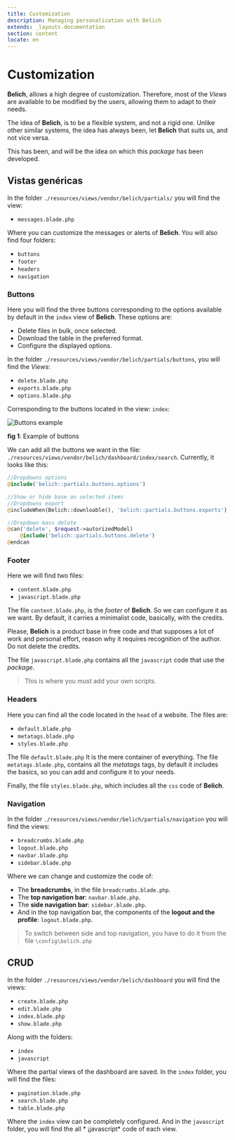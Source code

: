 ```yaml
---
title: Customization
description: Managing personalization with Belich
extends: _layouts.documentation
section: content
locate: en
---
```


# Customization

**Belich**, allows a high degree of customization. Therefore, most of the *Views* are available to be modified by the users, allowing them to adapt to their needs.

The idea of **Belich**, is to be a flexible system, and not a rigid one. Unlike other similar systems, the idea has always been, let **Belich** that suits us, and not vice versa.

This has been, and will be the idea on which this *package* has been developed.

## Vistas genéricas

In the folder `./resources/views/vendor/belich/partials/` you will find the view:

- `messages.blade.php`

Where you can customize the messages or alerts of **Belich**. You will also find four folders:

- `buttons`
- `footer`
- `headers`
- `navigation`

### Buttons 

Here you will find the three buttons corresponding to the options available by default in the `index` view of **Belich**. These options are:

- Delete files in bulk, once selected.
- Download the table in the preferred format.
- Configure the displayed options.

In the folder `./resources/views/vendor/belich/partials/buttons`, you will find the *Views*:

- `delete.blade.php`
- `exports.blade.php`
- `options.blade.php` 

Corresponding to the buttons located in the view: `index`:

![Buttons example](../../assets/images/buttons.jpg)
<div id="legend"><b>fig 1</b>: Example of buttons</div>

We can add all the buttons we want in the file: `./resources/views/vendor/belich/dashboard/index/search`. Currently, it looks like this:

```php
//Dropdowns options
@include('belich::partials.buttons.options')

//Show or hide base on selected items
//Dropdowns export
@includeWhen(Belich::downloable(), 'belich::partials.buttons.exports')

//Dropdown mass delete
@can('delete', $request->autorizedModel)
    @include('belich::partials.buttons.delete')
@endcan
```

### Footer 

Here we will find two files:

- `content.blade.php` 
- `javascript.blade.php`

The file `content.blade.php`, is the *footer* of **Belich**. So we can configure it as we want. By default, it carries a minimalist code, basically, with the credits.

<div class="blockquote-alert">
    Please, <strong>Belich</strong> is a product base in free code and that supposes a lot of work and personal effort, reason why it requires recognition of the author. Do not delete the credits.
</div>

The file `javascript.blade.php` contains all the `javascript` code that use the *package*. 

>This is where you must add your own scripts.

### Headers 

Here you can find all the code located in the `head` of a website. The files are:

- `default.blade.php` 
- `metatags.blade.php` 
- `styles.blade.php` 

The file `default.blade.php` It is the mere container of everything. The file `metatags.blade.php`, contains all the *metatags* tags, by default it includes the basics, so you can add and configure it to your needs.

Finally, the file `styles.blade.php`, which includes all the `css` code of **Belich**.

### Navigation

In the folder `./resources/views/vendor/belich/partials/navigation` you will find the views:

- `breadcrumbs.blade.php`
- `logout.blade.php`
- `navbar.blade.php` 
- `sidebar.blade.php` 

Where we can change and customize the code of:

- The **breadcrumbs**, in the file `breadcrumbs.blade.php`.
- The **top navigation bar**: `navbar.blade.php`.
- The **side navigation bar**: `sidebar.blade.php`.
- And in the top navigation bar, the components of the **logout and the profile**: `logout.blade.php`.

>To switch between side and top navigation, you have to do it from the file `\config\belich.php`

## CRUD

In the folder `./resources/views/vendor/belich/dashboard` you will find the views:

- `create.blade.php`
- `edit.blade.php`
- `index.blade.php` 
- `show.blade.php` 

Along with the folders:

- `index`
- `javascript` 

Where the partial views of the dashboard are saved. In the `index` folder, you will find the files:

- `pagination.blade.php`
- `search.blade.php` 
- `table.blade.php` 

Where the `index` view can be completely configured. And in the `javascript` folder, you will find the all * ¡javascript* code of each view.
